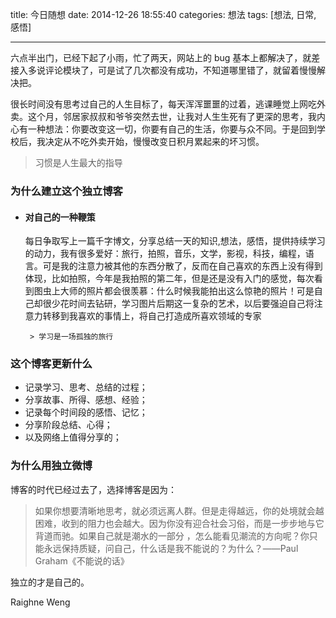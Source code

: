 title: 今日随想
date: 2014-12-26 18:55:40
categories: 想法
tags: [想法, 日常, 感悟]

---

六点半出门，已经下起了小雨，忙了两天，网站上的 bug 基本上都解决了，就差接入多说评论模块了，可是试了几次都没有成功，不知道哪里错了，就留着慢慢解决把。

<!--more-->

很长时间没有思考过自己的人生目标了，每天浑浑噩噩的过着，逃课睡觉上网吃外卖。这个月，邻居家叔叔和爷爷突然去世，让我对人生生死有了更深的思考，我内心有一种想法：你要改变这一切，你要有自己的生活，你要与众不同。于是回到学校后，我决定从不吃外卖开始，慢慢改变日积月累起来的坏习惯。

> 习惯是人生最大的指导

### 为什么建立这个独立博客

- #### 对自己的一种鞭策

  每日争取写上一篇千字博文，分享总结一天的知识,想法，感悟，提供持续学习的动力，我有很多爱好：旅行，拍照，音乐，文学，影视，科技，编程，语言。可是我的注意力被其他的东西分散了，反而在自己喜欢的东西上没有得到体现，比如拍照，今年是我拍照的第二年，但是还是没有入门的感觉，每次看到图虫上大师的照片都会很羡慕：什么时候我能拍出这么惊艳的照片！可是自己却很少花时间去钻研，学习图片后期这一复杂的艺术，以后要强迫自己将注意力转移到我喜欢的事情上，将自己打造成所喜欢领域的专家

       > 学习是一场孤独的旅行

### 这个博客更新什么

- 记录学习、思考、总结的过程；
- 分享故事、所得、感想、经验；
- 记录每个时间段的感悟、记忆；
- 分享阶段总结、心得；
- 以及网络上值得分享的；

### 为什么用独立微博

博客的时代已经过去了，选择博客是因为：

> 如果你想要清晰地思考，就必须远离人群。但是走得越远，你的处境就会越困难，收到的阻力也会越大。因为你没有迎合社会习俗，而是一步步地与它背道而驰。如果自己就是潮水的一部分 ，怎么能看见潮流的方向呢？你只能永远保持质疑，问自己，什么话是我不能说的？为什么？——Paul Graham《不能说的话》

独立的才是自己的。

Raighne Weng
